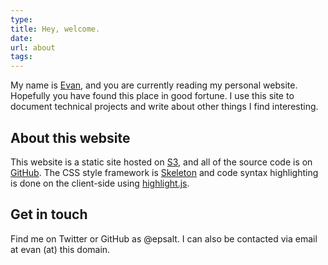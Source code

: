 ```yaml
---
type:
title: Hey, welcome.
date:
url: about
tags:
---
```


My name is [Evan][me], and you are currently reading my personal
website. Hopefully you have found this place in good fortune. I use
this site to document technical projects and write about other things
I find interesting.

## About this website

This website is a static site hosted on [S3][s3], and all of the
source code is on [GitHub][github]. The CSS style framework
is [Skeleton][skele] and code syntax highlighting is done on the
client-side using [highlight.js][highlight].

## Get in touch

Find me on Twitter or GitHub as @epsalt. I can also be contacted via
email at evan (at) this domain.

[me]: https://keybase.io/epsalt
[s3]: https://aws.amazon.com/s3/
[github]: https://github.com/epsalt/homepage
[skele]: http://getskeleton.com/
[highlight]: https://highlightjs.org/
